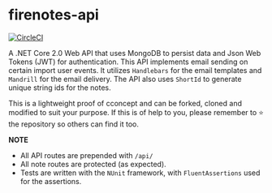 # firenotes-api

[![CircleCI](https://circleci.com/gh/bolorundurowb/firenotes-api.svg?style=svg)](https://circleci.com/gh/bolorundurowb/firenotes-api)

A .NET Core 2.0 Web API that uses MongoDB to persist data and Json Web Tokens (JWT) for authentication. This API implements email sending on certain import user events. It utilizes `Handlebars` for the email templates and `Mandrill` for the email delivery. The API also uses `ShortId` to generate unique string ids for the notes.

This is a lightweight proof of cconcept and can be forked, cloned and modified to suit your purpose. If this is of help to you, please remember to :star: the repository so others can find it too.

**NOTE**
- All API routes are prepended with `/api/`
- All note routes are protected (as expected).
- Tests are written with the `NUnit` framework, with `FluentAssertions` used for the assertions.